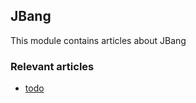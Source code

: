 ## JBang 

This module contains articles about JBang

### Relevant articles

- [todo](https://www.makariev.com/)
